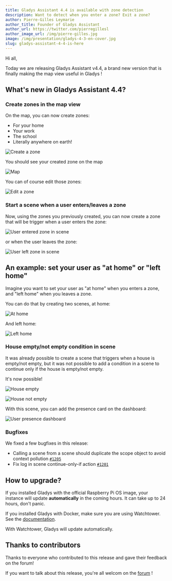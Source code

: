 ```yaml
---
title: Gladys Assistant 4.4 is available with zone detection
description: Want to detect when you enter a zone? Exit a zone?
author: Pierre-Gilles Leymarie
author_title: Founder of Gladys Assistant
author_url: https://twitter.com/pierregillesl
author_image_url: /img/pierre-gilles.jpg
image: /img/presentation/gladys-4-3-en-cover.jpg
slug: gladys-assistant-4-4-is-here
---
```


Hi all,

Today we are releasing Gladys Assistant v4.4, a brand new version that is finally making the map view useful in Gladys !

## What's new in Gladys Assistant 4.4?

### Create zones in the map view

On the map, you can now create zones:

- For your home
- Your work
- The school
- Literally anywhere on earth!

![Create a zone](../static/img/articles/en/gladys-4-4/create-zone.jpg)

You should see your created zone on the map

![Map](../static/img/articles/en/gladys-4-4/map.jpg)

You can of course edit those zones:

![Edit a zone](../static/img/articles/en/gladys-4-4/edit-zone.jpg)

### Start a scene when a user enters/leaves a zone

Now, using the zones you previously created, you can now create a zone that will be trigger when a user enters the zone:

![User entered zone in scene](../static/img/articles/en/gladys-4-4/user-entered-zone.jpg)

or when the user leaves the zone:

![User left zone in scene](../static/img/articles/en/gladys-4-4/user-left-zone.jpg)

## An example: set your user as "at home" or "left home"

Imagine you want to set your user as "at home" when you enters a zone, and "left home" when you leaves a zone.

You can do that by creating two scenes, at home:

![At home](../static/img/articles/en/gladys-4-4/at-home.jpg)

And left home:

![Left home](../static/img/articles/en/gladys-4-4/left-home.jpg)

### House empty/not empty condition in scene

It was already possible to create a scene that triggers when a house is empty/not empty, but it was not possible to add a condition in a scene to continue only if the house is empty/not empty.

It's now possible!

![House empty](../static/img/articles/en/gladys-4-4/house-empty.jpg)

![House not empty](../static/img/articles/en/gladys-4-4/house-not-empty.jpg)

With this scene, you can add the presence card on the dashboard:

![User presence dashboard](../static/img/articles/en/gladys-4-4/presence-dashboard.jpg)

### Bugfixes

We fixed a few bugfixes in this release:

- Calling a scene from a scene should duplicate the scope object to avoid context pollution [`#1205`](https://github.com/GladysAssistant/Gladys/pull/1205)
- Fix log in scene continue-only-if action [`#1201`](https://github.com/GladysAssistant/Gladys/pull/1201)

## How to upgrade?

If you installed Gladys with the official Raspberry Pi OS image, your instance will update **automatically** in the coming hours. It can take up to 24 hours, don't panic.

If you installed Gladys with Docker, make sure you are using Watchtower. See the [documentation](/docs/installation/docker#auto-upgrade-gladys-with-watchtower).

With Watchtower, Gladys will update automatically.

## Thanks to contributors

Thanks to everyone who contributed to this release and gave their feedback on the forum!

If you want to talk about this release, you're all welcom on the [forum](https://community.gladysassistant.com/) !
